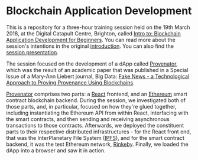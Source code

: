 # Blockchain Application Development

This is a repository for a three-hour training session held on the 19th March 2018, at the Digital Catapult Centre, Brighton, called [Intro to: Blockchain Application Development for Beginners](https://www.eventbrite.co.uk/e/intro-to-blockchain-application-development-for-beginners-tickets-42564510597). You can read more about the session's intentions in the original [introduction](/docs/intro.md). You can also find the [ session presentation](/presentation/dApp.md).

The session focused on the development of a dApp called [Provenator](https://github.com/glowkeeper/Provenator), which was the result of an academic paper that was published in a Special Issue of a Mary-Ann Liebert journal, Big Data: [Fake News - a Technological Approach to Proving Provenance Using Blockchains](https://doi.org/10.1089/big.2017.0071).

[Provenator](https://github.com/glowkeeper/Provenator) comprises two parts: a [React](https://reactjs.org/) frontend, and an [Ethereum](https://www.ethereum.org/) smart contract blockchain backend. During the session, we investigated both of those parts, and, in particular, focused on how they're glued together, including instantiating the Ethereum API from within React, interfacing with the smart contracts, and then sending and receiving asynchronous transactions to those contracts. Afterwards, we deployed the constituent parts to their respective distributed infrastructures - for the React front end, that was the InterPlanetary File System ([IPFS](https://ipfs.io/)), and for the smart contract backend, it was the test Ethereum network, [Rinkeby](https://www.rinkeby.io). Finally, we loaded the dApp into a browser and saw it in action.
